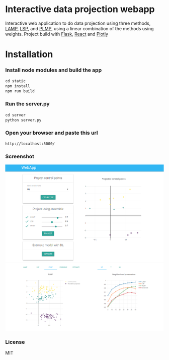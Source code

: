 
# Interactive data projection webapp
Interactive web application to do data projection using three methods, [LAMP](https://www.researchgate.net/profile/Fernando_Paulovich/publication/220668290_Local_Affine_Multidimensional_Projection/links/578e4ef008ae81b4466ec19c/Local-Affine-Multidimensional-Projection.pdf), [LSP](https://www.researchgate.net/profile/Rosane_Minghim/publication/5483798_Least_Square_Projection_A_Fast_High-Precision_Multidimensional_Projection_Technique_and_Its_Application_to_Document_Mapping/links/02bfe510ac4c4e370f000000.pdf), and [PLMP](https://www.sci.utah.edu/publications/Pau2010a/Paulovich_TVCG2010.pdf), using a linear combination of the methods using weights. Project build with [Flask](http://flask.pocoo.org/), [React](https://reactjs.org/) and [Plotly](https://plot.ly/)

# Installation

### Install node modules and build the app

```
cd static
npm install
npm run build
```

### Run the server.py

```
cd server
python server.py
```

### Open your browser and paste this url

```
http://localhost:5000/
```

### Screenshot

![Alt text](screenshots/1.png)
![Alt text](screenshots/2.png)

### License

MIT